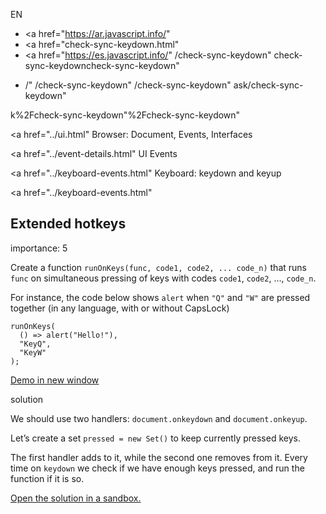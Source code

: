 EN

- <a href="https://ar.javascript.info/"
- <a href="check-sync-keydown.html"
- <a href="https://es.javascript.info/"
  /check-sync-keydown"
  check-sync-keydowncheck-sync-keydown"

<!-- -->

- /"
  /check-sync-keydown"
  /check-sync-keydown"
  ask/check-sync-keydown"

k%2Fcheck-sync-keydown"%2Fcheck-sync-keydown" </a>

<a href="../ui.html" Browser: Document, Events, Interfaces</span></a>

<a href="../event-details.html" UI Events</span></a>

<a href="../keyboard-events.html" Keyboard: keydown and keyup</span></a>

<a href="../keyboard-events.html"

## Extended hotkeys

<span class="task__importance" title="How important is the task, from 1 to 5">importance: 5</span>

Create a function `runOnKeys(func, code1, code2, ... code_n)` that runs `func` on simultaneous pressing of keys with codes `code1`, `code2`, …, `code_n`.

For instance, the code below shows `alert` when `"Q"` and `"W"` are pressed together (in any language, with or without CapsLock)

    runOnKeys(
      () => alert("Hello!"),
      "KeyQ",
      "KeyW"
    );

[Demo in new window](https://en.js.cx/task/check-sync-keydown/solution/)

solution

We should use two handlers: `document.onkeydown` and `document.onkeyup`.

Let’s create a set `pressed = new Set()` to keep currently pressed keys.

The first handler adds to it, while the second one removes from it. Every time on `keydown` we check if we have enough keys pressed, and run the function if it is so.

[Open the solution in a sandbox.](https://plnkr.co/edit/W0sa74x8GS59kXwb?p=preview)

